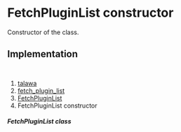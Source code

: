 
<div>

# FetchPluginList constructor

</div>






Constructor of the class.



## Implementation

``` language-dart
 
```







1.  [talawa](../../index.md)
2.  [fetch_plugin_list](../../plugins_fetch_plugin_list/)
3.  [FetchPluginList](../../plugins_fetch_plugin_list/FetchPluginList-class.md)
4.  FetchPluginList constructor

##### FetchPluginList class







